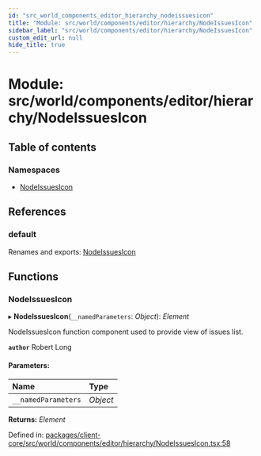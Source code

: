 ```yaml
---
id: "src_world_components_editor_hierarchy_nodeissuesicon"
title: "Module: src/world/components/editor/hierarchy/NodeIssuesIcon"
sidebar_label: "src/world/components/editor/hierarchy/NodeIssuesIcon"
custom_edit_url: null
hide_title: true
---
```


# Module: src/world/components/editor/hierarchy/NodeIssuesIcon

## Table of contents

### Namespaces

- [NodeIssuesIcon](src_world_components_editor_hierarchy_nodeissuesicon.nodeissuesicon.md)

## References

### default

Renames and exports: [NodeIssuesIcon](src_world_components_editor_hierarchy_nodeissuesicon.md#nodeissuesicon)

## Functions

### NodeIssuesIcon

▸ **NodeIssuesIcon**(`__namedParameters`: *Object*): *Element*

NodeIssuesIcon function component used to provide view of issues list.

**`author`** Robert Long

#### Parameters:

| Name | Type |
| :------ | :------ |
| `__namedParameters` | *Object* |

**Returns:** *Element*

Defined in: [packages/client-core/src/world/components/editor/hierarchy/NodeIssuesIcon.tsx:58](https://github.com/xr3ngine/xr3ngine/blob/2d83606b6/packages/client-core/src/world/components/editor/hierarchy/NodeIssuesIcon.tsx#L58)
